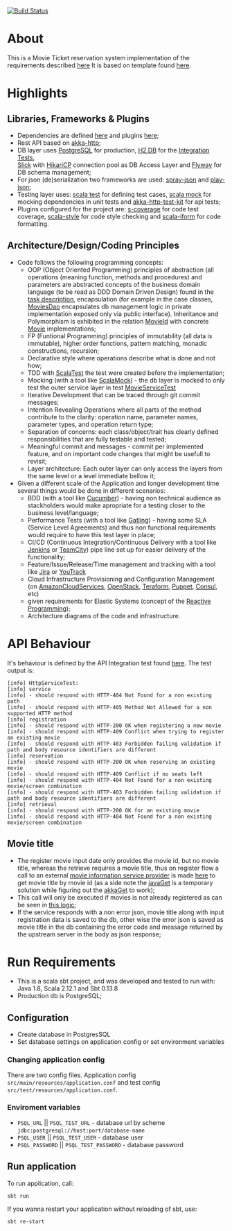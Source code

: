 [![Build Status](https://travis-ci.org/OlegEfrem/movies_rest_service.svg?branch=master)](https://travis-ci.org/OlegEfrem/movies_rest_service)

# About
This is a Movie Ticket reservation system implementation of the requirements described [here](https://github.com/OlegEfrem/movies_rest_service/blob/master/Assignment.md)
It is based on template found [here](https://github.com/ArchDev/akka-http-rest). 

# Highlights
## Libraries, Frameworks & Plugins
* Dependencies are defined [here](https://github.com/OlegEfrem/movies_rest_service/blob/master/build.sbt) and 
plugins [here](https://github.com/OlegEfrem/movies_rest_service/blob/master/project/plugins.sbt);
* Rest API based on [akka-http](http://doc.akka.io/docs/akka-http/10.0.5/scala/http/introduction.html);
* DB layer uses [PostgreSQL](https://www.postgresql.org/) for production, [H2 DB](http://www.h2database.com/html/main.html) for the 
[Integration Tests](https://github.com/OlegEfrem/movies_rest_service/blob/master/src/test/scala/com/oef/movies/IntegrationSpec.scala),  
[Slick](http://slick.lightbend.com/) with [HikariCP](https://github.com/brettwooldridge/HikariCP) connection pool as DB Access Layer and
[Flyway](https://flywaydb.org/) for DB schema management;
* For json (de)serialization two frameworks are used: [spray-json](https://github.com/spray/spray-json) and [play-json](https://www.playframework.com/documentation/2.5.x/ScalaJson);
* Testing layer uses: [scala test](http://www.scalatest.org/) for defining test cases, [scala mock](http://scalamock.org/) for mocking dependencies in unit tests and 
[akka-http-test-kit](http://doc.akka.io/docs/akka-http/10.0.5/scala/http/routing-dsl/testkit.html) for api tests;
* Plugins configured for the project are: [s-coverage](https://github.com/scoverage/sbt-scoverage) for code test coverage, [scala-style](http://www.scalastyle.org/) for code style checking and
[scala-iform](https://github.com/scala-ide/scalariform) for code formatting.

## Architecture/Design/Coding Principles
* Code follows the following programming concepts: 
  * OOP (Object Oriented Programming) principles of abstraction (all operations (meaning function, methods and procedures) and parameters are abstracted concepts of the business domain language (to be read as DDD Domain Driven Design) 
  found in the [task description](https://github.com/OlegEfrem/movies_rest_service/blob/master/Assignment.md), encapsulation (for example in the case classes, 
  [MoviesDao](https://github.com/OlegEfrem/movies_rest_service/blob/master/src/main/scala/com/oef/movies/services/dao/Movies.scala) encapsulates db management logic in private implementation exposed only via public interface).
  Inheritance and Polymorphism is exhibited in the relation [MovieId](https://github.com/OlegEfrem/movies_rest_service/blob/master/src/main/scala/com/oef/movies/models/Movie.scala#L3) with 
  concrete [Movie](https://github.com/OlegEfrem/movies_rest_service/blob/master/src/main/scala/com/oef/movies/models/Movie.scala#L8) implementations;
  * FP (Funtional Programming) principles of immutability (all data is immutable), higher order functions, pattern matching, monadic constructions, recursion;
  * Declarative style where operations describe what is done and not how;
  * TDD with [ScalaTest](http://www.scalatest.org/) the test were created before the implementation;
  * Mocking (with a tool like [ScalaMock](http://scalamock.org/)) - the db layer is mocked to only test the outer service layer in
  test [MovieServiceTest](https://github.com/OlegEfrem/movies_rest_service/blob/master/src/test/scala/com/oef/movies/services/MovieServiceTest.scala#L54) 
  * Iterative Development that can be traced through git commit messages;
  * Intention Revealing Operations where all parts of the method contribute to the clarity: operation name, parameter names, parameter types, and operation return type;
  * Separation of concerns: each class/object/trait has clearly defined responsibilities that are fully testable and tested;
  * Meaningful commit and messages - commit per implemented feature, and on important code changes that might be usefull to revisit;
  * Layer architecture: Each outer layer can only access the layers from the same level or a level immediate bellow it; 
* Given a different scale of the Application and longer development time several things would be done in different scenarios: 
  * BDD (with a tool like [Cucumber](https://cucumber.io/)) - having non technical audience as stackholders would make apropriate for a testing closer to the business level/language;
  * Performance Tests (with a tool like [Gatling](http://gatling.io/#/)) - having some SLA (Service Level Agreements) and thus non functional requirements would require to have this test layer in place;
  * CI/CD (Continuous Integration/Continuous Delivery with a tool like [Jenkins](https://jenkins.io/) or [TeamCity](https://www.jetbrains.com/teamcity/)) pipe line set up for easier delivery of the functionality;
  * Feature/Issue/Release/Time management and tracking with a tool like [Jira](https://www.atlassian.com/software/jira) or [YouTrack](https://www.jetbrains.com/youtrack/)
  * Cloud Infrastructure Provisioning and Configuration Management (on [AmazonCloudServices](https://aws.amazon.com/), [OpenStack](https://www.openstack.org/), 
  [Teraform](https://www.terraform.io/), [Puppet](https://puppet.com/), [Consul](https://www.consul.io/), etc)
  * given requirements for Elastic Systems (concept of the [Reactive Programming](http://www.reactivemanifesto.org/));
  * Architecture diagrams of the code and infrastructure.

# API Behaviour
It's behaviour is defined by the API Integration test found [here](https://github.com/OlegEfrem/movies_rest_service/blob/master/src/test/scala/com/oef/movies/http/HttpServiceTest.scala).
The test output is: 
```aidl
[info] HttpServiceTest:
[info] service
[info] - should respond with HTTP-404 Not Found for a non existing path
[info] - should respond with HTTP-405 Method Not Allowed for a non supported HTTP method
[info] registration
[info] - should respond with HTTP-200 OK when registering a new movie
[info] - should respond with HTTP-409 Conflict when trying to register an existing movie
[info] - should respond with HTTP-403 Forbidden failing validation if path and body resource identifiers are different
[info] reservation
[info] - should respond with HTTP-200 OK when reserving an existing movie
[info] - should respond with HTTP-409 Conflict if no seats left
[info] - should respond with HTTP-404 Not Found for a non existing movie/screen combination
[info] - should respond with HTTP-403 Forbidden failing validation if path and body resource identifiers are different
[info] retrieval
[info] - should respond with HTTP-200 OK for an existing movie
[info] - should respond with HTTP-404 Not Found for a non existing movie/screen combination
```
## Movie title
* The register movie input date only provides the movie id, but no movie title, whereas the retrieve requires a movie title, thus on register flow a call to an external [movie information service provider](http://www.myapifilms.com/index.do)
is made [here](https://github.com/OlegEfrem/movies_rest_service/blob/master/src/main/scala/com/oef/movies/services/external/ImdbService.scala) to get movie title by movie id 
(as a side note the [javaGet](https://github.com/OlegEfrem/movies_rest_service/blob/master/src/main/scala/com/oef/movies/services/external/ImdbService.scala#L33) is a temporary solution while 
figuring out the [akkaGet](https://github.com/OlegEfrem/movies_rest_service/blob/master/src/main/scala/com/oef/movies/services/external/ImdbService.scala#L50) to work);
* This call will only be executed if movies is not already registered as can be seen in [this logic](https://github.com/OlegEfrem/movies_rest_service/blob/master/src/main/scala/com/oef/movies/services/MovieService.scala#L36);
* If the service responds with a non error json, movie title along with input registration data is saved to the db, other wise the error json is saved as movie title in the db containing the error code and message returned by the 
upstream server in the body as json response;

# Run Requirements
* This is a scala sbt project, and was developed and tested to run with: Java 1.8, Scala 2.12.1 and Sbt 0.13.8
* Production db is PostgreSQL;

## Configuration
* Create database in PostgresSQL 
* Set database settings on application config or set environment variables

### Changing application config
There are two config files. Application config `src/main/resources/application.conf` and test config `src/test/resources/application.conf`.

### Enviroment variables
- `PSQL_URL` || `PSQL_TEST_URL` - database url by scheme `jdbc:postgresql://host:port/database-name`
- `PSQL_USER` || `PSQL_TEST_USER` - database user
- `PSQL_PASSWORD` || `PSQL_TEST_PASSWORD` - database password

## Run application
To run application, call:
```
sbt run
```
If you wanna restart your application without reloading of sbt, use:
```
sbt re-start